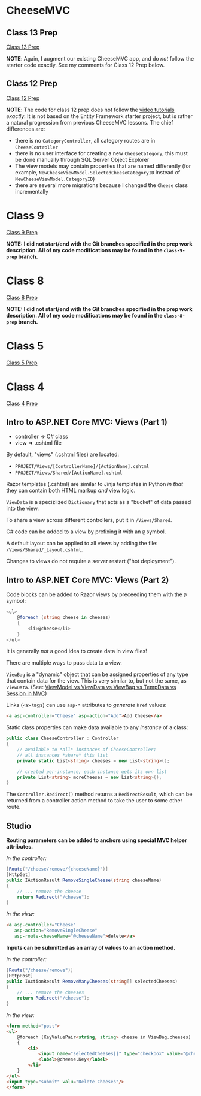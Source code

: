 # CheeseMVC

## Class 13 Prep

[Class 13 Prep](http://education.launchcode.org/skills-back-end-csharp/class-prep/13/)

**NOTE**: Again, I augment our existing CheeseMVC app, and do *not* follow the starter code exactly. See my comments for Class 12 Prep below.

## Class 12 Prep

[Class 12 Prep](http://education.launchcode.org/skills-back-end-csharp/class-prep/12/)

**NOTE**: The code for class 12 prep does not follow the [video tutorials](http://education.launchcode.org/skills-back-end-csharp/class-prep/12/) *exactly*. It is not based on the Entity Framework starter project, but is rather a natural progression from previous CheeseMVC lessons. The chief differences are:

- there is no `CategoryController`, all category routes are in `CheeseController`
- there is no user interface for creating a new `CheeseCategory`, this must be done manually through SQL Server Object Explorer
- The view models may contain properties that are named differently (for example, `NewCheeseViewModel.SelectedCheeseCategoryID` instead of `NewCheeseViewModel.CategoryID`)
- there are several more migrations because I changed the `Cheese` class incrementally

# Class 9

[Class 9 Prep](http://education.launchcode.org/skills-back-end-csharp/videos/intro-to-mvc-viewmodels-1/)

**NOTE: I did not start/end with the Git branches specified in the prep work description. All of my code modifications may be found in the `class-9-prep` branch.**

# Class 8

[Class 8 Prep](http://education.launchcode.org/skills-back-end-csharp/videos/intro-to-mvc-models/)

**NOTE: I did not start/end with the Git branches specified in the prep work description. All of my code modifications may be found in the `class-8-prep` branch.**

# Class 5

[Class 5 Prep](http://education.launchcode.org/skills-back-end-csharp/class-prep/5/)

# Class 4

[Class 4 Prep](http://education.launchcode.org/skills-back-end-csharp/class-prep/4/)

## Intro to ASP.NET Core MVC: Views (Part 1)

- controller => C# class
- view => .cshtml file

By default, "views" (.cshtml files) are located: 

- `PROJECT/Views/[ControllerName]/[ActionName].cshtml`
- `PROJECT/Views/Shared/[ActionName].cshtml`

Razor templates (.cshtml) are similar to Jinja templates in Python *in that* they can contain both HTML markup *and* view logic.

`ViewData` is a specizlized `Dictionary` that acts as a "bucket" of data passed into the view.

To share a view across different controllers, put it in `/Views/Shared`.

C# code can be added to a view by prefixing it with an `@` symbol.

A default layout can be applied to all views by adding the file: `/Views/Shared/_Layout.cshtml`.

Changes to views do not require a server restart ("hot deployment").

## Intro to ASP.NET Core MVC: Views (Part 2)

Code blocks can be added to Razor views by preceeding them with the `@` symbol:

```cs
<ul>
    @foreach (string cheese in cheeses)
    {
        <li>@cheese</li>
    }
</ul>
```

It is generally *not* a good idea to create data in view files!

There are multiple ways to pass data to a view.

`ViewBag` is a "dynamic" object that can be assigned properties of any type that contain data for the view. This is very similar to, but not the same, as `ViewData`. (See: [ViewModel vs ViewData vs ViewBag vs TempData vs Session in MVC](http://www.mytecbits.com/microsoft/dot-net/viewmodel-viewdata-viewbag-tempdata-mvc))

Links (`<a>` tags) can use `asp-*` attributes to *generate* `href` values:

```html
<a asp-controller="Cheese" asp-action="Add">Add Cheese</a>
```

Static class properties can make data available to any *instance* of a class:

```cs
public class CheeseController : Controller
{
    // available to *all* instances of CheeseController;
    // all instances *share* this list
    private static List<string> cheeses = new List<string>();

    // created per-instance; each instance gets its own list
    private List<string> moreCheeses = new List<string>();
}
```

The `Controller.Redirect()` method returns a `RedirectResult`, which can be returned from a controller action method to take the user to some other route.

## Studio

**Routing parameters can be added to anchors using special MVC helper attributes.**

*In the controller:*

```cs
[Route("/cheese/remove/{cheeseName}")]
[HttpGet]
public IActionResult RemoveSingleCheese(string cheeseName)
{
    // ... remove the cheese
    return Redirect("/cheese");
}
```

*In the view:*

```html
<a asp-controller="Cheese"
   asp-action="RemoveSingleCheese"
   asp-route-cheeseName="@cheeseName">delete</a>
```

**Inputs can be submitted as an array of values to an action method.**

*In the controller:*

```cs
[Route("/cheese/remove")]
[HttpPost]
public IActionResult RemoveManyCheeses(string[] selectedCheeses)
{
    // ... remove the cheeses
    return Redirect("/cheese");
}
```

*In the view:*

```html
<form method="post">
<ul>
    @foreach (KeyValuePair<string, string> cheese in ViewBag.cheeses)
    {
        <li>
            <input name="selectedCheeses[]" type="checkbox" value="@cheese.Key" />
            <label>@cheese.Key</label>
        </li>
    }
</ul>
<input type="submit" valu="Delete Cheeses"/>
</form>
```
